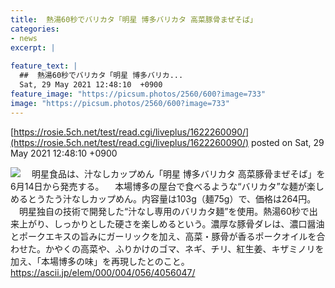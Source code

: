 ```yaml
---
title:  熱湯60秒でバリカタ「明星 博多バリカタ 高菜豚骨まぜそば」  
categories:
- news
excerpt: |
  
feature_text: |
  ##  熱湯60秒でバリカタ「明星 博多バリカ...
  Sat, 29 May 2021 12:48:10  +0900
feature_image: "https://picsum.photos/2560/600?image=733"
image: "https://picsum.photos/2560/600?image=733"
---
```


[https://rosie.5ch.net/test/read.cgi/liveplus/1622260090/](https://rosie.5ch.net/test/read.cgi/liveplus/1622260090/)
posted on Sat, 29 May 2021 12:48:10  +0900

<!--more-->

![](https://ascii.jp/img/2021/05/24/3204158/l/e023140378876d70.png) 　明星食品は、汁なしカップめん「明星 博多バリカタ 高菜豚骨まぜそば」を6月14日から発売する。 　本場博多の屋台で食べるような“バリカタ”な麺が楽しめるとうたう汁なしカップめん。内容量は103g（麺75g）で、価格は264円。 　明星独自の技術で開発した“汁なし専用のバリカタ麺”を使用。熱湯60秒で出来上がり、しっかりとした硬さを楽しめるという。濃厚な豚骨ダレは、濃口醤油とポークエキスの旨みにガーリックを加え、高菜・豚骨が香るポークオイルを合わせた。かやくの高菜や、ふりかけのゴマ、ネギ、チリ、紅生姜、キザミノリを加え、「本場博多の味」を再現したとのこと。 https://ascii.jp/elem/000/004/056/4056047/
